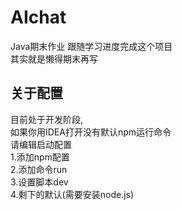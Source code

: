 # AIchat
Java期末作业
跟随学习进度完成这个项目\
其实就是懒得期末再写

## 关于配置
  目前处于开发阶段,\
  如果你用IDEA打开没有默认npm运行命令\
  请编辑启动配置\
  1.添加npm配置\
  2.添加命令run\
  3.设置脚本dev\
  4.剩下的默认(需要安装node.js)
  
  
  
